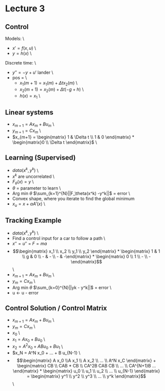 # Lecture 3

## Control

Models: \
* $x'= f(x,u)$ \
* $y = h(x)$ \

Discrete time: \
* $y'' = -y + u'$ lander \
* pos = \
    * $x_1(m+1) = x_1(m) + \Delta t x_2(m)$ \
    * $x_2(m+1) = x_2(m) + \Delta t (-g+h)$ \
    * $h(x) = x_1$ \

## Linear systems

* $x_{m+1} = A x_m + B u_m$ \
* $y_{m+1} = C x_m$ \
* $x_{m+1} = \begin{matrix} 1 & \Delta t \\ 1 & 0 \end{matrix} * \begin{matrix}0 \\ \Delta t \end{matrix}$ \

## Learning (Supervised)

* $data(x^k, y^k)$ \
* $x^k$ are uncorrelated \
* $F_\theta(x) = y$ \
* $\theta$ = parameter to learn \
* Arg min $\theta$ $\sum_{k=1}^{N}||F_\theta(x^k) -y^k||$ = error \
* Convex shape, where you iterate to find the global minimum
* $x_u = x + \alpha A'(x)$ \

## Tracking Example
* $data(x^k, y^k)$ \
* Find a control input for a car to follow a path \
* $x'' = u''$ = $F = ma$
* $$\begin{matrix} x_1 \\ x_2 \\ y_1 \\ y_2 \end{matrix} * 
    \begin{matrix} 1 & 1 \\ g & 0 \\ - & - \\ - & -\end{matrix} * 
    \begin{matrix} 0 \\ 1 \\ - \\ -\end{matrix}$$ \
* $x_{m+1} = A x_m + B u_m$ \
* $y_m = C x_m$ \
* Arg min $\theta$ $\sum_{k=0}^{N}||yk - y^k||$ = error \
* u <- u - error

## Control Solution / Control Matrix

* $x_{m+1} = A x_m + B u_m$ \
* $y_m = C x_m$ \
* $x_0$ \
* $x_1 = A x_0 + B u_0$ \
* $x_2 = A^2 x_0 + AB u_0+ B u_1$ \
* $x_N = A^N x_0 + ... + B u_{N-1} \
* $$\begin{matrix} A x_0 \\A x_1 \\ A x_2 \\ ... \\ A^N x_C \end{matrix} +
    \begin{matrix} CB \\ CAB * CB \\ CA^2B CAB CB \\ ... \\ CA^{N+1}B ... \end{matrix} * 
    \begin{matrix} u_0 \\ u_1 \\ u_2 \\ ... \\ u_{N-1} \end{matrix} = 
    \begin{matrix} y^1 \\ y^2 \\ y^3 \\ ... \\ y^k \end{matrix}$$ \
